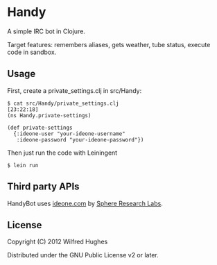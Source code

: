 # Handy

A simple IRC bot in Clojure.

Target features: remembers aliases, gets weather, tube status, execute
code in sandbox.

## Usage

First, create a private_settings.clj in src/Handy:

    $ cat src/Handy/private_settings.clj                                                                                                                                                                    [23:22:18]
    (ns Handy.private-settings)
    
    (def private-settings
      {:ideone-user "your-ideone-username"
       :ideone-password "your-ideone-password"})
    
Then just run the code with Leiningent

    $ lein run
    
## Third party APIs

HandyBot uses [ideone.com](http://ideone.com) by
[Sphere Research Labs](http://sphere-research.com).

## License

Copyright (C) 2012 Wilfred Hughes

Distributed under the GNU Public License v2 or later.

